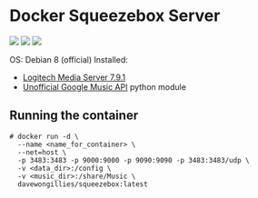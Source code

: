 # Docker Squeezebox Server
![](https://img.shields.io/badge/logitechmediaserver-v7.9.1-007EC7.svg?style=flat-square) ![](https://img.shields.io/docker/automated/davewongillies/squeezebox.svg?maxAge=2592000) ![](https://img.shields.io/docker/build/davewongillies/squeezebox.svg?maxAge=2592000)

OS: Debian 8 (official)
Installed:
 * [Logitech Media Server 7.9.1](http://www.mysqueezebox.com/update/?version=7.9.1&revision=1&geturl=1&os=deb)
 * [Unofficial Google Music API](https://github.com/simon-weber/gmusicapi) python module

## Running the container
```
# docker run -d \
  --name <name_for_container> \
  --net=host \
  -p 3483:3483 -p 9000:9000 -p 9090:9090 -p 3483:3483/udp \
  -v <data_dir>:/config \
  -v <music_dir>:/share/Music \
  davewongillies/squeezebox:latest
```

